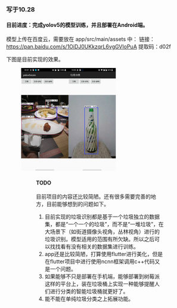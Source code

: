 ### 写于10.28

#### 目前进度：完成yolov5的模型训练，并且部署在Android端。
模型上传在百度云，需要放在 app/src/main/assets 中：
链接：https://pan.baidu.com/s/1OiDJ0UKkzqrL6vgGVIoPuA 
提取码：d02f

下图是目前实现的效果。

<figure>
<img src="./效果1.jpg" alt="效果1" width=30%  height:30%/><img src="./效果2.jpg" alt="效果2" width=30% height:30% />
<figure/>

#### TODO

目前项目的内容还比较简陋。还有很多需要完善的地方，目前能够想到的问题如下。

1. 目前实现的垃圾识别都是基于一个垃圾独立的数据集，都是“一个一个的垃圾”，而不是“一堆垃圾”，在大场景下（如街道摄像头视角，丛林视角）进行的垃圾识别。模型适用的范围有所欠缺。所以之后可以找找看有没有相关的数据集进行训练。
2. app还是比较简陋，打算使用flutter进行美化，但是在flutter项目中进行使用ncnn框架调用c++代码又是一个问题。
3. 如果能够不只是部署在手机端，能够部署到树莓派这样的平台上，装在垃圾桶上实现一种能够提醒人们进行分类的智能垃圾桶就更好了。
4. 能不能在单纯垃圾分类之上拓展功能。
